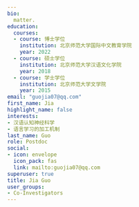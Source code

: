 ```yaml
---
bio: 
  matter.
education:
  courses:
  - course: 博士学位
    institution: 北京师范大学国际中文教育学院
    year: 2022
  - course: 硕士学位
    institution: 北京师范大学汉语文化学院
    year: 2018
  - course: 学士学位
    institution: 北京师范大学文学院
    year: 2015
email: "guojia07@qq.com"
first_name: Jia
highlight_name: false
interests:
- 汉语认知神经科学
- 语言学习的加工机制
last_name: Guo
role: Postdoc
social:
- icon: envelope
  icon_pack: fas
  link: mailto:guojia07@qq.com
superuser: true
title: Jia Guo
user_groups:
- Co-Investigators
---
```

